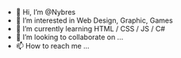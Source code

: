 - 👋 Hi, I’m @Nybres
- 👀 I’m interested in Web Design, Graphic, Games
- 🌱 I’m currently learning HTML / CSS / JS / C#
- 💞️ I’m looking to collaborate on ...
- 📫 How to reach me ...

<!---
Nybres/Nybres is a ✨ special ✨ repository because its `README.md` (this file) appears on your GitHub profile.
You can click the Preview link to take a look at your changes.
--->
